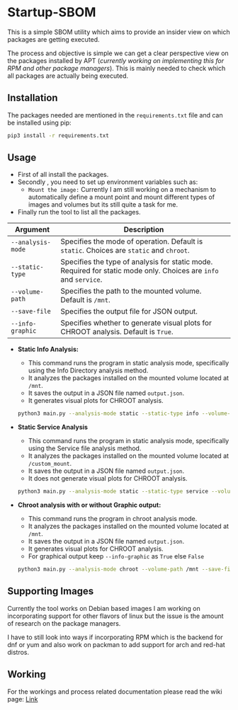 # Startup-SBOM

This is a simple SBOM utility which aims to provide an insider view on which packages are getting executed.

The process and objective is simple we can get a clear perspective view on the packages installed by APT (*currently working on implementing this for RPM and other package managers*). This is mainly needed to check which all packages are actually being executed.

## Installation
The packages needed are mentioned in the  `requirements.txt` file and can be installed using pip:
```bash
pip3 install -r requirements.txt
```

## Usage
- First of all install the packages.
- Secondly , you need to set up environment variables such as:
    - `Mount the image:` Currently I am still working on a mechanism to automatically define a mount point and mount different types of images and volumes but its still quite a task for me.
- Finally run the tool to list all the packages.


| Argument          | Description                                                                                                      |
|-------------------|------------------------------------------------------------------------------------------------------------------|
| `--analysis-mode` | Specifies the mode of operation. Default is `static`. Choices are `static` and `chroot`.                         |
| `--static-type`   | Specifies the type of analysis for static mode. Required for static mode only. Choices are `info` and `service`. |
| `--volume-path`   | Specifies the path to the mounted volume. Default is `/mnt`.                                                     |
| `--save-file`     | Specifies the output file for JSON output.                                                                       |
| `--info-graphic`  | Specifies whether to generate visual plots for CHROOT analysis. Default is `True`.                               |

- **Static Info Analysis:**
    - This command runs the program in static analysis mode, specifically using the Info Directory analysis method.
    - It analyzes the packages installed on the mounted volume located at `/mnt`.
    - It saves the output in a JSON file named `output.json`.
    - It generates visual plots for CHROOT analysis.

    ```bash
    python3 main.py --analysis-mode static --static-type info --volume-path /mnt --save-file output.json
    ```
- **Static Service Analysis**

   - This command runs the program in static analysis mode, specifically using the Service file analysis method.
   - It analyzes the packages installed on the mounted volume located at `/custom_mount`.
   - It saves the output in a JSON file named `output.json`.
   - It does not generate visual plots for CHROOT analysis.
    ```bash
    python3 main.py --analysis-mode static --static-type service --volume-path /custom_mount --save-file output.json --info-graphic False
    ```

- **Chroot analysis with or without Graphic output:**
   - This command runs the program in chroot analysis mode.
   - It analyzes the packages installed on the mounted volume located at `/mnt`.
   - It saves the output in a JSON file named `output.json`.
   - It generates visual plots for CHROOT analysis.
   - For graphical output keep `--info-graphic` as `True` else `False`
    ```bash
    python3 main.py --analysis-mode chroot --volume-path /mnt --save-file output.json --info-graphic True/False
    ```

## Supporting Images
Currently the tool works on Debian based images I am working on incorporating support for other flavors of linux but the issue is the amount of research on the package managers.

I have to still look into ways if incorporating RPM which is the backend for dnf or yum and also work on packman to add support for arch and red-hat distros.

## Working
For the workings and process related documentation please read the wiki page: [Link](https://github.com/morpheuslord/Startup-SBOM/wiki)

